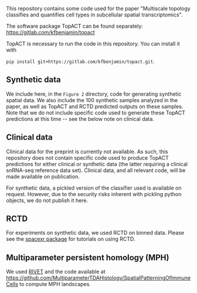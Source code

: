 This repository contains some code used for the paper "Multiscale topology classifies and quantifies cell types in subcellular spatial transcriptomics".

The software package TopACT can be found separately: https://gitlab.com/kfbenjamin/topact

TopACT is necessary to run the code in this repository. You can install it with

```pip install git+https://gitlab.com/kfbenjamin/topact.git```.

## Synthetic data

We include here, in the `Figure 2` directory, code for generating synthetic spatial data. We also include the 100 synthetic samples analyzed in the paper, as well as TopACT and RCTD predicted outputs on these samples. Note that we do not include specific code used to generate these TopACT predictions at this time -- see the below note on clinical data.

## Clinical data

Clinical data for the preprint is currently not available. As such, this repository does not contain specific code used to produce TopACT predictions for either clinical or synthetic data (the latter requiring a clinical snRNA-seq reference data set). Clinical data, and all relevant code, will be made available on publication.

For synthetic data, a pickled version of the classifier used is available on request. However, due to the security risks inherent with pickling python objects, we do not publish it here.

## RCTD

For experiments on synthetic data, we used RCTD on binned data. Please see the [spacexr package](https://github.com/dmcable/spacexr) for tutorials on using RCTD.

## Multiparameter persistent homology (MPH)

We used [RIVET](https://rivet.readthedocs.io/en/latest/) and the code available at https://github.com/MultiparameterTDAHistology/SpatialPatterningOfImmuneCells to compute MPH landscapes.
